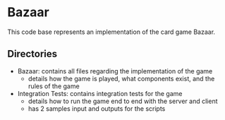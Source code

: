 # Bazaar
This code base represents an implementation of the card game Bazaar. 

## Directories
- Bazaar: contains all files regarding the implementation of the game
  - details how the game is played, what components exist, and the rules of the game
- Integration Tests: contains integration tests for the game
  - details how to run the game end to end with the server and client
  - has 2 samples input and outputs for the scripts